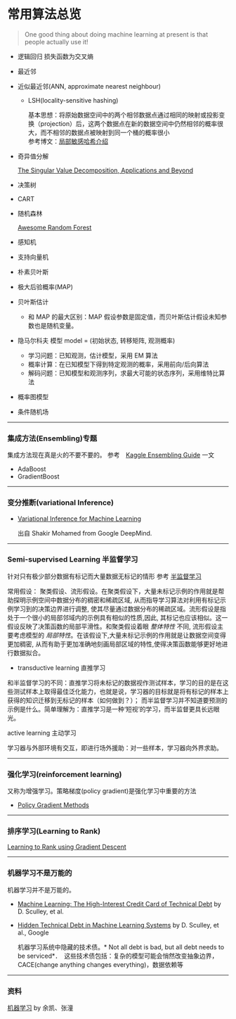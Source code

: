 # 常用算法总览

>One good thing about doing machine learning at present is that people actually use it!



- 逻辑回归
   损失函数为交叉熵
- 最近邻
- 近似最近邻(ANN, approximate nearest neighbour)

    - LSH(locality-sensitive hashing)

        基本思想：将原始数据空间中的两个相邻数据点通过相同的映射或投影变换（projection）后，这两个数据点在新的数据空间中仍然相邻的概率很大，而不相邻的数据点被映射到同一个桶的概率很小  
        参考博文：[局部敏感哈希介绍](http://blog.csdn.net/icvpr/article/details/12342159)
- 奇异值分解

    [The Singular Value Decomposition, Applications and Beyond](http://arxiv.org/pdf/1510.08532.pdf)
- 决策树
- CART

- 随机森林

    [Awesome Random Forest](http://jiwonkim.org/awesome-random-forest/)

- 感知机
- 支持向量机

- 朴素贝叶斯
- 极大后验概率(MAP)
- 贝叶斯估计
     - 和 MAP 的最大区别：MAP 假设参数是固定值，而贝叶斯估计假设未知参数也是随机变量。


- 隐马尔科夫
    模型 model = (初始状态, 转移矩阵, 观测概率)

    - 学习问题：已知观测，估计模型，采用 EM 算法
    - 概率计算：在已知模型下得到特定观测的概率，采用前向/后向算法
    - 解码问题：已知模型和观测序列，求最大可能的状态序列，采用维特比算法



- 概率图模型
- 条件随机场



---

### 集成方法(Ensembling)专题

集成方法现在真是火的不要不要的。
参考　[Kaggle Ensembling Guide](http://mlwave.com/kaggle-ensembling-guide/) 一文

- AdaBoost
- GradientBoost




---

### 变分推断(variational Inference)

- [Variational Inference for Machine Learning](http://shakirm.com/papers/VITutorial.pdf)

    出自 Shakir Mohamed from Google DeepMind.


---

### Semi-supervised Learning 半监督学习

针对只有极少部分数据有标记而大量数据无标记的情形
参考 [半监督学习](http://www.cnblogs.com/liqizhou/archive/2012/05/11/2496155.html)

常用假设： 聚类假设、流形假设。在聚类假设下，大量未标记示例的作用就是帮助探明示例空间中数据分布的稠密和稀疏区域, 从而指导学习算法对利用有标记示例学习到的决策边界进行调整, 使其尽量通过数据分布的稀疏区域。流形假设是指处于一个很小的局部邻域内的示例具有相似的性质,因此, 其标记也应该相似。这一假设反映了决策函数的局部平滑性。和聚类假设着眼 *整体特性* 不同, 流形假设主要考虑模型的 *局部特性*。在该假设下,大量未标记示例的作用就是让数据空间变得更加稠密, 从而有助于更加准确地刻画局部区域的特性,使得决策函数能够更好地进行数据拟合。


- transductive learning 直推学习

和半监督学习的不同：直推学习将未标记的数据视作测试样本，学习的目的是在这些测试样本上取得最佳泛化能力，也就是说，学习器的目标就是将有标记的样本上获得的知识迁移到无标记的样本（如何做到？）； 而半监督学习并不知道要预测的示例是什么。简单理解为：直推学习是一种‘短视’的学习，而半监督更具长远眼光。




active learning 主动学习

学习器与外部环境有交互，即进行场外援助：对一些样本，学习器向外界求助。



---

### 强化学习(reinforcement learning)

又称为增强学习。策略梯度(policy gradient)是强化学习中重要的方法

- [Policy Gradient Methods](http://www.scholarpedia.org/article/Policy_gradient_methods)




---

### 排序学习(Learning to Rank)

[Learning to Rank using Gradient Descent](http://icml.cc/2015/wp-content/uploads/2015/06/icml_ranking.pdf)






---

### 机器学习不是万能的

机器学习并不是万能的。

- [Machine Learning: The High-Interest Credit Card of Technical Debt](http://static.googleusercontent.com/media/research.google.com/en//pubs/archive/43146.pdf) by D. Sculley, et al.


- [Hidden Technical Debt in Machine Learning Systems](https://papers.nips.cc/paper/5656-hidden-technical-debt-in-machine-learning-systems.pdf) by D. Sculley, et al., Google

    机器学习系统中隐藏的技术债。* Not all debt is bad, but all debt needs to be serviced*．　这些技术债包括：复杂的模型可能会悄然改变抽象边界，CACE(change anything changes everything)，数据依赖等



---

### 资料
[机器学习](http://wenku.baidu.com/course/view/49e8b8f67c1cfad6195fa705?fr=search) by 余凯、张潼

